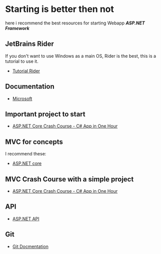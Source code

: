 # Starting is better then not

here i recommend the best resources for starting Webapp **_ASP.NET Framework_**

## JetBrains Rider

If you don't want to use Windows as a main OS, Rider is the best, this is a tutorial to use it.
- [Tutorial Rider](https://youtu.be/r-DbaM2IE8g?si=eQHYyKApb6FNLJQW)

## Documentation

- [Microsoft](https://learn.microsoft.com/en-us/aspnet/core/?view=aspnetcore-9.0)

## Important project to start
- [ASP.NET Core Crash Course - C# App in One Hour](https://www.youtube.com/watch?v=BfEjDD8mWYg)

## MVC for concepts

I recommend these:

- [ASP.NET core](https://youtu.be/uhI62SkJUXU?si=rgSOHh63QSxyuNNy)

## MVC Crash Course with a simple project
- [ASP.NET Core Crash Course - C# App in One Hour](https://youtu.be/BfEjDD8mWYg?si=bm9EmCpLEMWYQyKM)

## API

- [ASP.NET API](https://youtu.be/tIXbua3zqU8?si=JE5gmTwBl1P_PMOF)

## Git

- [Git Docmentation](https://docs.github.com/en/get-started/writing-on-github/getting-started-with-writing-and-formatting-on-github/basic-writing-and-formatting-syntax#quoting-text)



